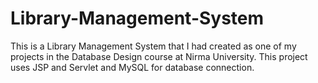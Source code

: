 # Library-Management-System
This is a Library Management System that I had created as one of my projects in the Database Design course at Nirma University. This project uses JSP and Servlet and MySQL for database connection.
